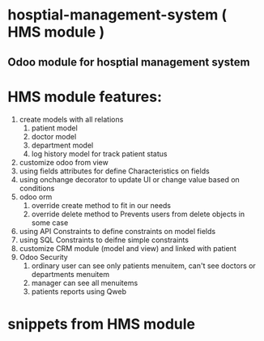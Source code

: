 # hosptial-management-system ( HMS module ) 
## Odoo module for hosptial management system
# HMS module features:
1. create models with all relations
    1. patient model
    2. doctor model
    3. department model
    4. log history model for track patient status
2. customize odoo from view
3. using fields attributes for define Characteristics on fields
4. using onchange decorator to update UI or change value based on conditions
5. odoo orm 
    1. override create method to fit in our needs
    2. override delete method to Prevents users from delete objects in some case
6. using API Constraints to define constraints on model fields
7. using SQL Constraints to deifne simple constraints
8. customize CRM module (model and view) and linked with patient
9. Odoo Security 
    1. ordinary user can see only patients menuitem, can't see doctors or departments menuitem
    2. manager can see all menuitems
    3. patients reports using Qweb 
# snippets from HMS module 



 
